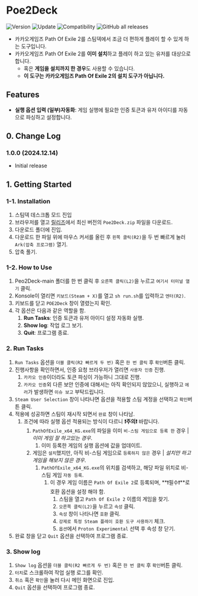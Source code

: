 # Poe2Deck

![Version](https://img.shields.io/badge/Version-1.0.0-green) ![Update](https://img.shields.io/badge/Update-2024.12.14-blue) ![Compatibility](https://img.shields.io/badge/Compatible-Steam_Deck-orange) ![GitHub all releases](https://img.shields.io/github/downloads/pepsizerosugar/Poe2Deck/total?color=purple)

* 카카오게임즈 Path Of Exile 2를 스팀덱에서 조금 더 편하게 플레이 할 수 있게 하는 도구입니다.
* 카카오게임즈 Path Of Exile 2를 **이미 설치**하고 플레이 하고 있는 유저를 대상으로 합니다.
    * 혹은 **게임을 설치까지 한 경우**도 사용할 수 있습니다.
    * **이 도구는 카카오게임즈 Path Of Exile 2의 설치 도구가 아닙니다.**

## Features

- **실행 옵션 입력 (일부)자동화**: 게임 실행에 필요한 인증 토큰과 유저 아이디를 자동으로 파싱하고 설정합니다.

## 0. Change Log

### 1.0.0 (2024.12.14)

- Initial release

## 1. Getting Started

### 1-1. Installation

1. 스팀덱 데스크톱 모드 진입
2. 브라우저를 열고 [릴리즈](https://github.com/pepsizerosugar/Poe2Deck/releases)에서 최신 버전의 `Poe2Deck.zip` 파일을 다운로드.
3. 다운로드 폴더에 진입.
4. 다운로드 한 파일 위에 마우스 커서를 올린 후 `왼쪽 클릭(R2)`을 두 번 빠르게 눌러 `Ark(압축 프로그램)` 열기.
5. 압축 풀기.

### 1-2. How to Use

1. Peo2Deck-main 폴더를 한 번 클릭 후 `오른쪽 클릭(L2)`을 누르고 `여기서 터미널 열기` 클릭.
2. Konsole이 열리면 `키보드(Steam + X)`를 열고 `sh run.sh`를 입력하고 `엔터(R2)`.
3. 키보드를 닫고 `POE2Deck` 창이 열렸는지 확인.
4. 각 옵션은 다음과 같은 역할을 함.
    1. **Run Tasks**: 인증 토큰과 유저 아이디 설정 자동화 실행.
    2. **Show log**: 작업 로그 보기.
    3. **Quit**: 프로그램 종료.

### 2. Run Tasks

  1. `Run Tasks` 옵션을 `더블 클릭(R2 빠르게 두 번)` 혹은 `한 번 클릭` 후 `확인`버튼 클릭.
  2. 진행사항을 확인하면서, 인증 요청 브라우저가 열리면 `사용자 인증` 진행.
      1. `카카오 인증`이더라도 토큰 파싱이 가능하니 그대로 진행.
      2. `카카오 인증`외 다른 보안 인증에 대해서는 아직 확인되지 않았으니, 실행하고 `에러`가 발생하면 `이슈 보고` 부탁드립니다.
  4. `Steam User Selection` 창이 나타나면 옵션을 적용할 스팀 계정을 선택하고 `확인`버튼 클릭.
  5. 적용에 성공하면 스팀이 재시작 되면서 `완료` 창이 나타남.
      1. 조건에 따라 실행 옵션 적용되는 방식이 다르니 **❗주의❗** 바랍니다.
          1. `PathOfExile_x64_KG.exe`의 파일을 이미 `비-스팀 게임으로 등록 한` 경우 | *이미 게임 잘 하고있는 경우*.
              1. 이미 등록한 게임의 실행 옵션에 값을 업데이트.
          2. 게임은 `설치`했지만, 아직 비-스팀 게임으로 `등록하지 않은` 경우 | *설치만 하고 게임을 해보지 않은 경우*.
              1. `PathOfExile_x64_KG.exe`의 위치를 검색하고, 해당 파일 위치로 비-스팀 게임 `자동 등록`.
                  1. 이 경우 게임 이름은 `Path Of Exile 2`로 등록되며, **❗필수❗**로 호환 옵션을 설정 해야 함.
                      1. 스팀을 열고 `Path Of Exile 2` 이름의 게임을 찾기.
                      2. `오른쪽 클릭(L2)`을 누르고 `속성` 클릭.
                      3. `속성` 창이 나타나면 `호환` 클릭.
                      4. `강제로 특정 Steam 플레이 호환 도구 사용하기` 체크.
                      5. `옵션`에서 `Proton Experimental` 선택 후 속성 창 닫기.
  7. 완료 창을 닫고 `Quit` 옵션을 선택하여 프로그램 종료.

### 3. Show log

  1. `Show log` 옵션을 `더블 클릭(R2 빠르게 두 번)` 혹은 `한 번 클릭` 후 `확인`버튼 클릭.
  2. `터치`로 스크롤하여 작업 실행 로그를 확인.
  3. `취소` 혹은 `확인`을 눌러 다시 메인 화면으로 진입.
  4. `Quit` 옵션을 선택하여 프로그램 종료.
